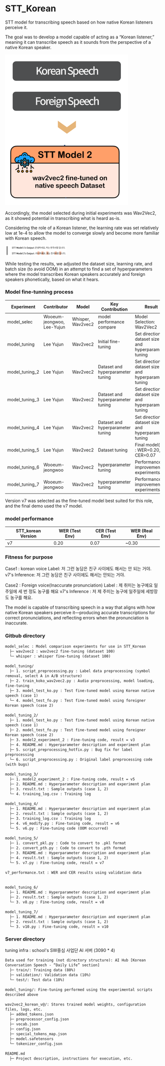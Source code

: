 # STT_Korean

STT model for transcribing speech based on how native Korean listeners perceive it.

The goal was to develop a model capable of acting as a “Korean listener,” meaning it can transcribe speech as it sounds from the perspective of a native Korean speaker.

<img src="./model_diagram.png" alt="model diagram" width="400" />

Accordingly, the model selected during initial experiments was Wav2Vec2, as it showed potential in transcribing what is heard as-is.

Considering the role of a Korean listener, the learning rate was set relatively low at 1e-4 to allow the model to converge slowly and become more familiar with Korean speech.

<img src="./expect.png" alt="model diagram" width="200" />

While testing the results, we adjusted the dataset size, learning rate, and batch size (to avoid OOM) in an attempt to find a set of hyperparameters where the model transcribes Korean speakers accurately and foreign speakers phonetically, based on what it hears.

### Model fine-tunning process

| Experiment     | Contributor                | Model             | Key Contribution                  | Result                                                   |
| -------------- | -------------------------- | ----------------- | --------------------------------- | -------------------------------------------------------- |
| model_selec    | Wooeum-jeongwoo, Lee-Yujun | Whisper, Wav2vec2 | model performance compare         | Model Selection: Wav2Vec2                                |
| model_tuning   | Lee Yujun                  | Wav2vec2          | Initial fine-tuning               | Set direction for dataset size and hyperparameter tuning |
| model_tuning_2 | Lee Yujun                  | Wav2vec2          | Dataset and hyperparameter tuning | Set direction for dataset size and hyperparameter tuning |
| model_tuning_3 | Lee Yujun                  | Wav2vec2          | Dataset and hyperparameter tuning | Set direction for dataset size and hyperparameter tuning |
| model_tuning_4 | Lee Yujun                  | Wav2vec2          | Dataset and hyperparameter tuning | Set direction for dataset size and hyperparameter tuning |
| model_tuning_5 | Lee Yujun                  | Wav2vec2          | Dataset tuning                    | Final model(v7) : WER=0.20, CER=0.07                     |
| model_tuning_6 | Wooeum-jeongwoo            | Wav2vec2          | hyperparameter tuning             | Performance improvement experiments                      |
| model_tuning_7 | Wooeum-jeongwoo            | Wav2vec2          | hyperparameter tuning             | Performance improvement experiments                      |

Version v7 was selected as the fine-tuned model best suited for this role, and the final demo used the v7 model.

### model performance

| STT_korean Version | WER (Test Env) | CER (Test Env) | WER (Real Env) |
| ------------------ | -------------- | -------------- | -------------- |
| v7                 | 0.20           | 0.07           | ~0.30          |

### Fitness for purpose

Case1 : korean voice
Label: 저 그런 농담은 친구 사이에도 해서는 안 되는 거야.
v7's Inference: 저 그런 농담은 친구 사이에도 해서는 안되는 거야.

Case2 : Foreign voice(Inaccurate pronunciation)
Label : 제 취미는 농구예요 일주일에 세 번 정도 농구를 해요
v7's Inference : 저 제 주미는 농구에 일주일에 세방장도 농구를 해요.

The model is capable of transcribing speech in a way that aligns with how native Korean speakers perceive it—producing accurate transcriptions for correct pronunciations, and reflecting errors when the pronunciation is inaccurate.

### Gitbub directory

```
model_selec : Model comparison experiments for use in STT_Korean
  ├─ wav2vec2 : wav2vec2 fine-tuning (dataset 100)
  └─ whisper : whisper fine-tuning (dataset 100)

model_tuning/
  ├─ 1. script_preprocessing.py : Label data preprocessing (symbol removal, select A in A/B structure)
  ├─ 2. train_koko_wav2vec2.py : Audio preprocessing, model loading, fine-tuning
  ├─ 3. model_test_ko.py : Test fine-tuned model using Korean native speech (case 1)
  └─ 4. model_test_fo.py : Test fine-tuned model using foreigner Korean speech (case 2)

model_tuning_2/
  ├─ 1. model_test_ko.py : Test fine-tuned model using Korean native speech (case 1)
  ├─ 2. model_test_fo.py : Test fine-tuned model using foreigner Korean speech (case 2)
  ├─ 3. model2_experiment_2 : Fine-tuning code, result = v3
  ├─ 4. README.md : Hyperparameter description and experiment plan
  ├─ 5. script_preprocessing_hotfix.py : Bug fix for label preprocessing
  └─ 6. script_preprocessing.py : Original label preprocessing code (with bugs)

model_tuning_3/
  ├─ 1. model2_experiment_2 : Fine-tuning code, result = v5
  ├─ 2. README.md : Hyperparameter description and experiment plan
  ├─ 3. result.txt : Sample outputs (case 1, 2)
  └─ 4. training_log.csv : Training log

model_tuning_4/
  ├─ 1. README.md : Hyperparameter description and experiment plan
  ├─ 2. result.txt : Sample outputs (case 1, 2)
  ├─ 3. training_log.csv : Training log
  ├─ 4. v6_modify.py : Fine-tuning code, result = v6
  └─ 5. v6.py : Fine-tuning code (OOM occurred)

model_tuning_5/
  ├─ 1. convert_pkl.py : Code to convert to .pkl format
  ├─ 2. convert_pth.py : Code to convert to .pth format
  ├─ 3. README.md : Hyperparameter description and experiment plan
  ├─ 4. result.txt : Sample outputs (case 1, 2)
  └─ 5. v7.py : Fine-tuning code, result = v7

v7_performance.txt : WER and CER results using validation data


model_tuning_6/
  ├─ 1. README.md : Hyperparameter description and experiment plan
  ├─ 2. result.txt : Sample outputs (case 1, 2)
  └─ 3. v8.py : Fine-tuning code, result = v8

model_tuning_7/
  ├─ 1. README.md : Hyperparameter description and experiment plan
  ├─ 2. result.txt : Sample outputs (case 1, 2)
  └─ 3. v10.py : Fine-tuning code, result = v10

```

### Server directory

tuning infra : school's SW중심 사업단 AI 서버 (3090 \* 4)

```
Data used for training (not directory structure): AI Hub [Korean Conversation Speech - “Daily Life” section]
  ├─ train/: Training data (80%)
  ├─ validation/: Validation data (10%)
  └─ test/: Test data (10%)

model_tuning/: Fine-tuning performed using the experimental scripts described above

wav2vec2_korean_v@/: Stores trained model weights, configuration files, logs, etc.
  ├─ added_tokens.json
  ├─ preprocessor_config.json
  ├─ vocab.json
  ├─ config.json
  ├─ special_tokens_map.json
  ├─ model.safetensors
  └─ tokenizer_config.json

README.md
  ├─ Project description, instructions for execution, etc.

```
